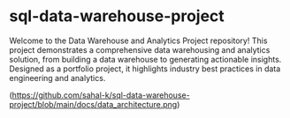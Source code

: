 # sql-data-warehouse-project
Welcome to the Data Warehouse and Analytics Project repository!
This project demonstrates a comprehensive data warehousing and analytics solution, from building a data warehouse to generating actionable insights. Designed as a portfolio project, it highlights industry best practices in data engineering and analytics.


(https://github.com/sahal-k/sql-data-warehouse-project/blob/main/docs/data_architecture.png)
